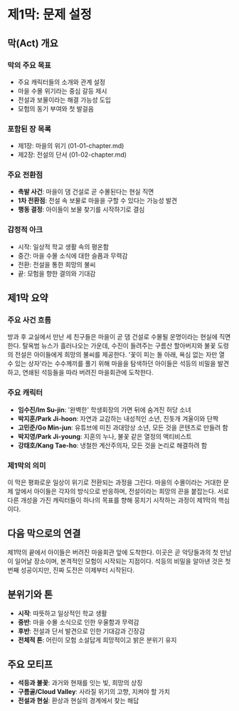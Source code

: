 # 제1막: 문제 설정

## 막(Act) 개요

### 막의 주요 목표
- 주요 캐릭터들의 소개와 관계 설정
- 마을 수몰 위기라는 중심 갈등 제시
- 전설과 보물이라는 해결 가능성 도입
- 모험의 동기 부여와 첫 발걸음

### 포함된 장 목록
- 제1장: 마을의 위기 (01-01-chapter.md)
- 제2장: 전설의 단서 (01-02-chapter.md)

### 주요 전환점
- **촉발 사건**: 마을이 댐 건설로 곧 수몰된다는 현실 직면
- **1차 전환점**: 전설 속 보물로 마을을 구할 수 있다는 가능성 발견
- **행동 결정**: 아이들이 보물 찾기를 시작하기로 결심

### 감정적 아크
- 시작: 일상적 학교 생활 속의 평온함
- 중간: 마을 수몰 소식에 대한 슬픔과 무력감
- 전환: 전설을 통한 희망의 불씨
- 끝: 모험을 향한 결의와 기대감

## 제1막 요약

### 주요 사건 흐름
방과 후 교실에서 만난 세 친구들은 마을이 곧 댐 건설로 수몰될 운명이라는 현실에 직면한다. 탈옥범 뉴스가 흘러나오는 가운데, 수진이 들려주는 구름산 할아버지와 불꽃 도령의 전설은 아이들에게 희망의 불씨를 제공한다. '꽃이 피는 돌 아래, 욕심 없는 자만 열 수 있는 상자'라는 수수께끼를 풀기 위해 마을을 탐색하던 아이들은 석등의 비밀을 발견하고, 연쇄된 석등들을 따라 버려진 마을회관에 도착한다.

### 주요 캐릭터
- **임수진/Im Su-jin**: '완벽한' 학생회장의 가면 뒤에 숨겨진 허당 소녀
- **박지훈/Park Ji-hoon**: 자연과 교감하는 내성적인 소년, 진돗개 겨울이와 단짝
- **고민준/Go Min-jun**: 유튜브에 미친 과대망상 소년, 모든 것을 콘텐츠로 만들려 함
- **박지영/Park Ji-young**: 지훈의 누나, 불꽃 같은 열정의 액티비스트
- **강태호/Kang Tae-ho**: 냉철한 계산주의자, 모든 것을 논리로 해결하려 함

### 제1막의 의미
이 막은 평화로운 일상이 위기로 전환되는 과정을 그린다. 마을의 수몰이라는 거대한 문제 앞에서 아이들은 각자의 방식으로 반응하며, 전설이라는 희망의 끈을 붙잡는다. 서로 다른 개성을 가진 캐릭터들이 하나의 목표를 향해 뭉치기 시작하는 과정이 제1막의 핵심이다.

## 다음 막으로의 연결

제1막의 끝에서 아이들은 버려진 마을회관 앞에 도착한다. 이곳은 곧 악당들과의 첫 만남이 일어날 장소이며, 본격적인 모험이 시작되는 지점이다. 석등의 비밀을 알아낸 것은 첫 번째 성공이지만, 진짜 도전은 이제부터 시작된다.

## 분위기와 톤

- **시작**: 따뜻하고 일상적인 학교 생활
- **중반**: 마을 수몰 소식으로 인한 우울함과 무력감  
- **후반**: 전설과 단서 발견으로 인한 기대감과 긴장감
- **전체적 톤**: 어린이 모험 소설답게 희망적이고 밝은 분위기 유지

## 주요 모티프

- **석등과 불꽃**: 과거와 현재를 잇는 빛, 희망의 상징
- **구름골/Cloud Valley**: 사라질 위기의 고향, 지켜야 할 가치
- **전설과 현실**: 환상과 현실의 경계에서 찾는 해답